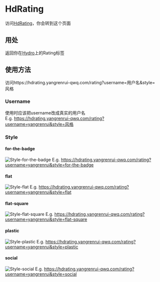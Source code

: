 # HdRating
访问[HdRating](https://hdrating.yangrenrui-qwq.com)，你会转到这个页面
## 用处
返回你在[Hydro](https://hydro.ac)上的Rating标签
## 使用方法
访问https://hdrating.yangrenrui-qwq.com/rating?username=用户名&style=风格
### Username
使用时应该把username改成真实的用户名\
E.g. https://hdrating.yangrenrui-qwq.com/rating?username=yangrenrui&style=风格
### Style
#### for-the-badge
![Style-for-the-badge](/hdrating-1.svg)
E.g. https://hdrating.yangrenrui-qwq.com/rating?username=yangrenrui&style=for-the-badge
#### flat
![Style-flat](/hdrating-2.svg)
E.g. https://hdrating.yangrenrui-qwq.com/rating?username=yangrenrui&style=flat
#### flat-square
![Style-flat-square](/hdrating-3.svg)
E.g. https://hdrating.yangrenrui-qwq.com/rating?username=yangrenrui&style=flat-square
#### plastic
![Style-plastic](/hdrating-4.svg)
E.g. https://hdrating.yangrenrui-qwq.com/rating?username=yangrenrui&style=plastic
#### social
![Style-social](/hdrating-5.svg)
E.g. https://hdrating.yangrenrui-qwq.com/rating?username=yangrenrui&style=social